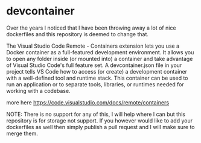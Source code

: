 # devcontainer

Over the years I noticed that I have been throwing away a lot of nice dockerfiles and this repository is deemed to change that.

The Visual Studio Code Remote - Containers extension lets you use a Docker container as a full-featured development environment. It allows you to open any folder inside (or mounted into) a container and take advantage of Visual Studio Code's full feature set. A devcontainer.json file in your project tells VS Code how to access (or create) a development container with a well-defined tool and runtime stack. This container can be used to run an application or to separate tools, libraries, or runtimes needed for working with a codebase.

more here <https://code.visualstudio.com/docs/remote/containers>




NOTE:
There is no support for any of this, I will help where I can but this repository is for storage not support.
If you however would like to add your dockerfiles as well then simply publish a pull request and I will make sure to merge them.
